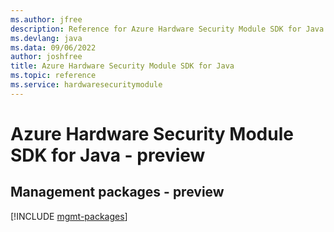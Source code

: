 ```yaml
---
ms.author: jfree
description: Reference for Azure Hardware Security Module SDK for Java
ms.devlang: java
ms.data: 09/06/2022
author: joshfree
title: Azure Hardware Security Module SDK for Java
ms.topic: reference
ms.service: hardwaresecuritymodule
---
```

# Azure Hardware Security Module SDK for Java - preview

## Management packages - preview
[!INCLUDE [mgmt-packages](hardware-security-module-mgmt-index.md)]